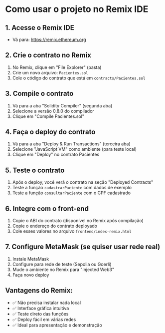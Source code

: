 # Como usar o projeto no Remix IDE

## 1. Acesse o Remix IDE
- Vá para: https://remix.ethereum.org

## 2. Crie o contrato no Remix
1. No Remix, clique em "File Explorer" (pasta)
2. Crie um novo arquivo: `Pacientes.sol`
3. Cole o código do contrato que está em `contracts/Pacientes.sol`

## 3. Compile o contrato
1. Vá para a aba "Solidity Compiler" (segunda aba)
2. Selecione a versão 0.8.0 do compilador
3. Clique em "Compile Pacientes.sol"

## 4. Faça o deploy do contrato
1. Vá para a aba "Deploy & Run Transactions" (terceira aba)
2. Selecione "JavaScript VM" como ambiente (para teste local)
3. Clique em "Deploy" no contrato Pacientes

## 5. Teste o contrato
1. Após o deploy, você verá o contrato na seção "Deployed Contracts"
2. Teste a função `cadastrarPaciente` com dados de exemplo
3. Teste a função `consultarPaciente` com o CPF cadastrado

## 6. Integre com o front-end
1. Copie o ABI do contrato (disponível no Remix após compilação)
2. Copie o endereço do contrato deployado
3. Cole esses valores no arquivo `frontend/index-remix.html`

## 7. Configure MetaMask (se quiser usar rede real)
1. Instale MetaMask
2. Configure para rede de teste (Sepolia ou Goerli)
3. Mude o ambiente no Remix para "Injected Web3"
4. Faça novo deploy

## Vantagens do Remix:
- ✅ Não precisa instalar nada local
- ✅ Interface gráfica intuitiva
- ✅ Teste direto das funções
- ✅ Deploy fácil em várias redes
- ✅ Ideal para apresentação e demonstração